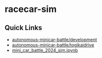# racecar-sim

## Quick Links

- [autonomous-minicar-battle/development](https://github.com/autonomous-minicar-battle/development)
- [autonomous-minicar-battle/togikaidrive](https://github.com/autonomous-minicar-battle/togikaidrive)
- [mini_car_battle_2024_sim.ipynb](https://colab.research.google.com/drive/1jYOI6e1hpRkT1DzkBo1Uv3JkmMsE3tv9#scrollTo=00d7bb1c-e1ce-4f1d-942e-036a94082951&uniqifier=1)
